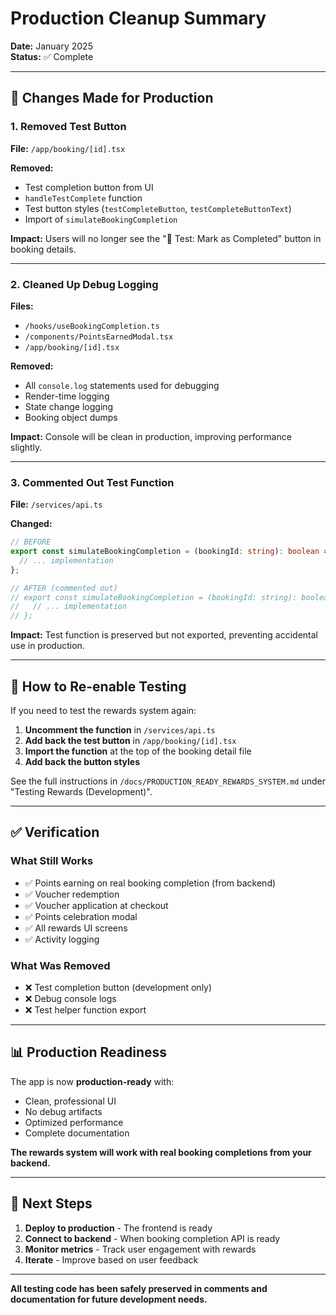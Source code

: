 # Production Cleanup Summary

**Date:** January 2025  
**Status:** ✅ Complete  

---

## 🧹 Changes Made for Production

### 1. Removed Test Button
**File:** `/app/booking/[id].tsx`

**Removed:**
- Test completion button from UI
- `handleTestComplete` function
- Test button styles (`testCompleteButton`, `testCompleteButtonText`)
- Import of `simulateBookingCompletion`

**Impact:** Users will no longer see the "🧪 Test: Mark as Completed" button in booking details.

---

### 2. Cleaned Up Debug Logging
**Files:**
- `/hooks/useBookingCompletion.ts`
- `/components/PointsEarnedModal.tsx`
- `/app/booking/[id].tsx`

**Removed:**
- All `console.log` statements used for debugging
- Render-time logging
- State change logging
- Booking object dumps

**Impact:** Console will be clean in production, improving performance slightly.

---

### 3. Commented Out Test Function
**File:** `/services/api.ts`

**Changed:**
```typescript
// BEFORE
export const simulateBookingCompletion = (bookingId: string): boolean => {
  // ... implementation
};

// AFTER (commented out)
// export const simulateBookingCompletion = (bookingId: string): boolean => {
//   // ... implementation
// };
```

**Impact:** Test function is preserved but not exported, preventing accidental use in production.

---

## 🔄 How to Re-enable Testing

If you need to test the rewards system again:

1. **Uncomment the function** in `/services/api.ts`
2. **Add back the test button** in `/app/booking/[id].tsx`
3. **Import the function** at the top of the booking detail file
4. **Add back the button styles**

See the full instructions in `/docs/PRODUCTION_READY_REWARDS_SYSTEM.md` under "Testing Rewards (Development)".

---

## ✅ Verification

### What Still Works
- ✅ Points earning on real booking completion (from backend)
- ✅ Voucher redemption
- ✅ Voucher application at checkout
- ✅ Points celebration modal
- ✅ All rewards UI screens
- ✅ Activity logging

### What Was Removed
- ❌ Test completion button (development only)
- ❌ Debug console logs
- ❌ Test helper function export

---

## 📊 Production Readiness

The app is now **production-ready** with:
- Clean, professional UI
- No debug artifacts
- Optimized performance
- Complete documentation

**The rewards system will work with real booking completions from your backend.**

---

## 🚀 Next Steps

1. **Deploy to production** - The frontend is ready
2. **Connect to backend** - When booking completion API is ready
3. **Monitor metrics** - Track user engagement with rewards
4. **Iterate** - Improve based on user feedback

---

**All testing code has been safely preserved in comments and documentation for future development needs.**

